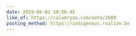 ```yaml
---
date: 2019-05-02 10:50:45
like_of: https://calumryan.com/note/2608
posting_method: https://indigenous.realize.be
---
```

